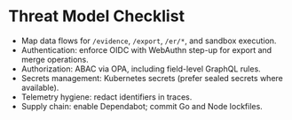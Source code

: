 # Threat Model Checklist

- Map data flows for `/evidence`, `/export`, `/er/*`, and sandbox execution.
- Authentication: enforce OIDC with WebAuthn step-up for export and merge operations.
- Authorization: ABAC via OPA, including field-level GraphQL rules.
- Secrets management: Kubernetes secrets (prefer sealed secrets where available).
- Telemetry hygiene: redact identifiers in traces.
- Supply chain: enable Dependabot; commit Go and Node lockfiles.
